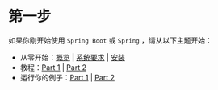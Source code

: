 # 第一步

如果你刚开始使用 `Spring Boot` 或 `Spring` ，请从以下主题开始：

- 从零开始：[概览](https://docs.spring.io/spring-boot/docs/2.1.3.RELEASE/reference/html/getting-started-introducing-spring-boot.html) | [系统要求](https://docs.spring.io/spring-boot/docs/2.1.3.RELEASE/reference/html/getting-started-system-requirements.html) | [安装](https://docs.spring.io/spring-boot/docs/2.1.3.RELEASE/reference/html/getting-started-installing-spring-boot.html)
- 教程：[Part 1](https://docs.spring.io/spring-boot/docs/2.1.3.RELEASE/reference/html/getting-started-first-application.html) | [Part 2](https://docs.spring.io/spring-boot/docs/2.1.3.RELEASE/reference/html/getting-started-first-application.html#getting-started-first-application-code)
- 运行你的例子：[Part 1](https://docs.spring.io/spring-boot/docs/2.1.3.RELEASE/reference/html/getting-started-first-application.html#getting-started-first-application-run) | [Part 2](https://docs.spring.io/spring-boot/docs/2.1.3.RELEASE/reference/html/getting-started-first-application.html#getting-started-first-application-executable-jar)